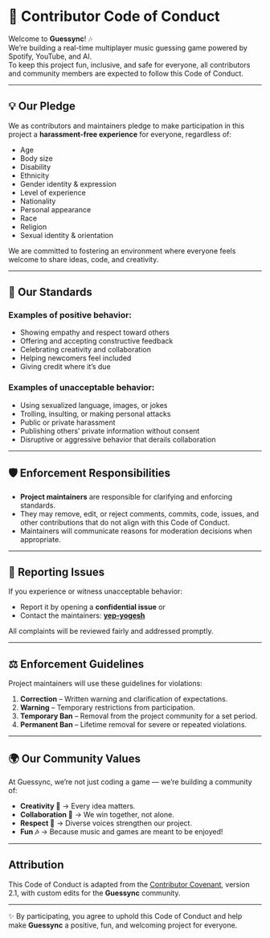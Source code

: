 # 📜 Contributor Code of Conduct

Welcome to **Guessync**! 🎶  
We’re building a real-time multiplayer music guessing game powered by Spotify, YouTube, and AI.  
To keep this project fun, inclusive, and safe for everyone, all contributors and community members are expected to follow this Code of Conduct.  

---

## 💡 Our Pledge
We as contributors and maintainers pledge to make participation in this project a **harassment-free experience** for everyone, regardless of:  

- Age  
- Body size  
- Disability  
- Ethnicity  
- Gender identity & expression  
- Level of experience  
- Nationality  
- Personal appearance  
- Race  
- Religion  
- Sexual identity & orientation  

We are committed to fostering an environment where everyone feels welcome to share ideas, code, and creativity.  

---

## 🤝 Our Standards
### Examples of positive behavior:
- Showing empathy and respect toward others  
- Offering and accepting constructive feedback  
- Celebrating creativity and collaboration  
- Helping newcomers feel included  
- Giving credit where it’s due  

### Examples of unacceptable behavior:
- Using sexualized language, images, or jokes  
- Trolling, insulting, or making personal attacks  
- Public or private harassment  
- Publishing others’ private information without consent  
- Disruptive or aggressive behavior that derails collaboration  

---

## 🛡️ Enforcement Responsibilities
- **Project maintainers** are responsible for clarifying and enforcing standards.  
- They may remove, edit, or reject comments, commits, code, issues, and other contributions that do not align with this Code of Conduct.  
- Maintainers will communicate reasons for moderation decisions when appropriate.  

---

## 📢 Reporting Issues
If you experience or witness unacceptable behavior:  
- Report it by opening a **confidential issue** or  
- Contact the maintainers: **[yep-yogesh](https://github.com/yep-yogesh/Guessync)**  

All complaints will be reviewed fairly and addressed promptly.  

---

## ⚖️ Enforcement Guidelines
Project maintainers will use these guidelines for violations:  

1. **Correction** – Written warning and clarification of expectations.  
2. **Warning** – Temporary restrictions from participation.  
3. **Temporary Ban** – Removal from the project community for a set period.  
4. **Permanent Ban** – Lifetime removal for severe or repeated violations.  

---

## 🌍 Our Community Values
At Guessync, we’re not just coding a game — we’re building a community of:  

- **Creativity 🎨** → Every idea matters.  
- **Collaboration 🤝** → We win together, not alone.  
- **Respect 🙏** → Diverse voices strengthen our project.  
- **Fun 🎶** → Because music and games are meant to be enjoyed!  

---

## Attribution
This Code of Conduct is adapted from the [Contributor Covenant](https://www.contributor-covenant.org), version 2.1, with custom edits for the **Guessync** community.  

---

✨ By participating, you agree to uphold this Code of Conduct and help make **Guessync** a positive, fun, and welcoming project for everyone.  
